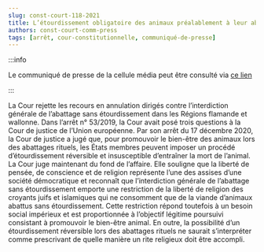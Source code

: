 ```yaml
---   
slug: const-court-118-2021
title: L’étourdissement obligatoire des animaux préalablement à leur abattage dans les Régions flamande et wallonne ne viole pas la Constitution
authors: const-court-comm-press
tags: [arrêt, cour-constitutionnelle, communiqué-de-presse]
---
```


:::info

Le communiqué de presse de la cellule média peut être consulté via [ce lien](https://www.const-court.be/public/f/2021/2021-118f-info.pdf) 

:::

La Cour rejette les recours en annulation dirigés contre l’interdiction générale de l’abattage sans étourdissement dans les Régions flamande et wallonne. Dans l’arrêt n° 53/2019, la Cour avait posé trois questions à la Cour de justice de l’Union européenne. Par son arrêt du 17 décembre 2020, la Cour de justice a jugé que, pour promouvoir le bien-être des animaux lors des abattages rituels, les États membres peuvent imposer un procédé d’étourdissement réversible et insusceptible d’entraîner la mort de l’animal. La Cour juge maintenant du fond de l’affaire. Elle souligne que la liberté de pensée, de conscience et de religion représente l’une des assises d’une société démocratique et reconnaît que l’interdiction générale de l’abattage sans étourdissement emporte une restriction de la liberté de religion des croyants juifs et islamiques qui ne consomment que de la viande d’animaux abattus sans étourdissement. Cette restriction répond toutefois à un besoin social impérieux et est proportionnée à l’objectif légitime poursuivi consistant à promouvoir le bien-être animal. En outre, la possibilité d’un étourdissement réversible lors des abattages rituels ne saurait s’interpréter comme prescrivant de quelle manière un rite religieux doit être accompli.
